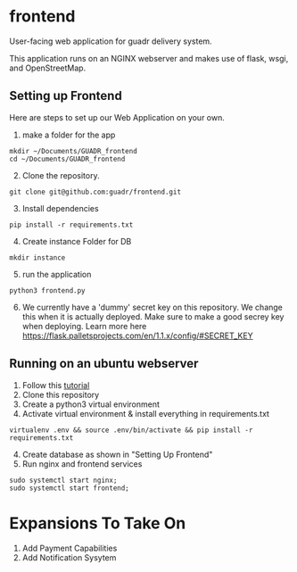 # frontend
User-facing web application for guadr delivery system.

This application runs on an NGINX webserver and makes use of flask, wsgi, and OpenStreetMap.

## Setting up Frontend
Here are steps to set up our Web Application on your own.

1. make a folder for the app
```
mkdir ~/Documents/GUADR_frontend
cd ~/Documents/GUADR_frontend
```

2. Clone the repository.
```
git clone git@github.com:guadr/frontend.git
```

3. Install dependencies
```python3
pip install -r requirements.txt
```

4. Create instance Folder for DB
```
mkdir instance
```

5. run the application 
```
python3 frontend.py
```

6. We currently have a 'dummy' secret key on this repository. We change this when it is actually deployed. Make sure to make a good secrey key when deploying. Learn more here 
https://flask.palletsprojects.com/en/1.1.x/config/#SECRET_KEY

## Running on an ubuntu webserver
1. Follow this [tutorial](https://www.digitalocean.com/community/tutorials/how-to-serve-flask-applications-with-uswgi-and-nginx-on-ubuntu-18-04)
2. Clone this repository
3. Create a python3 virtual environment
4. Activate virtual environment & install everything in requirements.txt
```
virtualenv .env && source .env/bin/activate && pip install -r requirements.txt
```
4. Create database as shown in "Setting Up Frontend"
5. Run nginx and frontend services
```
sudo systemctl start nginx;
sudo systemctl start frontend;
```

# Expansions To Take On
1. Add Payment Capabilities
2. Add Notification Sysytem
